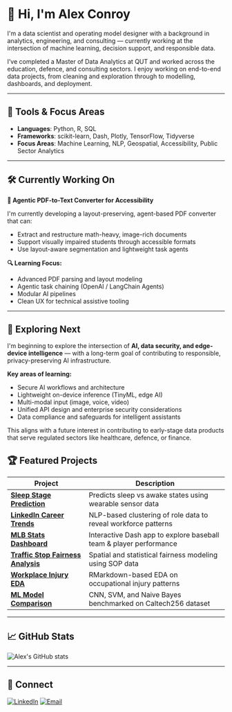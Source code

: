 # 👋 Hi, I'm Alex Conroy

I'm a data scientist and operating model designer with a background in analytics, engineering, and consulting — currently working at the intersection of machine learning, decision support, and responsible data.

I’ve completed a Master of Data Analytics at QUT and worked across the education, defence, and consulting sectors. I enjoy working on end-to-end data projects, from cleaning and exploration through to modelling, dashboards, and deployment.

---

## 🧠 Tools & Focus Areas

- **Languages**: Python, R, SQL  
- **Frameworks**: scikit-learn, Dash, Plotly, TensorFlow, Tidyverse  
- **Focus Areas**: Machine Learning, NLP, Geospatial, Accessibility, Public Sector Analytics  

---

## 🛠️ Currently Working On

**🧩 Agentic PDF-to-Text Converter for Accessibility**

I'm currently developing a layout-preserving, agent-based PDF converter that can:
- Extract and restructure math-heavy, image-rich documents  
- Support visually impaired students through accessible formats  
- Use layout-aware segmentation and lightweight task agents  

**🔍 Learning Focus:**
- Advanced PDF parsing and layout modeling  
- Agentic task chaining (OpenAI / LangChain Agents)  
- Modular AI pipelines  
- Clean UX for technical assistive tooling

---

## 🔎 Exploring Next

I'm beginning to explore the intersection of **AI, data security, and edge-device intelligence** — with a long-term goal of contributing to responsible, privacy-preserving AI infrastructure.

**Key areas of learning:**
- Secure AI workflows and architecture  
- Lightweight on-device inference (TinyML, edge AI)  
- Multi-modal input (image, voice, video)  
- Unified API design and enterprise security considerations  
- Data compliance and safeguards for intelligent assistants

This aligns with a future interest in contributing to early-stage data products that serve regulated sectors like healthcare, defence, or finance.



## 🏆 Featured Projects

| Project | Description |
|--------|-------------|
| [**Sleep Stage Prediction**](https://github.com/Alex-J-Conroy/sleep-stage-prediction) | Predicts sleep vs awake states using wearable sensor data |
| [**LinkedIn Career Trends**](https://github.com/Alex-J-Conroy/linkedin-nlp-career-trends) | NLP-based clustering of role data to reveal workforce patterns |
| [**MLB Stats Dashboard**](https://github.com/Alex-J-Conroy/mlb-dashboard) | Interactive Dash app to explore baseball team & player performance |
| [**Traffic Stop Fairness Analysis**](https://github.com/Alex-J-Conroy/racial-bias-traffic-stops) | Spatial and statistical fairness modeling using SOP data |
| [**Workplace Injury EDA**](https://github.com/Alex-J-Conroy/workplace-injury-analysis) | RMarkdown-based EDA on occupational injury patterns |
| [**ML Model Comparison**](https://github.com/Alex-J-Conroy/ml-model-comparison) | CNN, SVM, and Naive Bayes benchmarked on Caltech256 dataset |

---

## 📈 GitHub Stats

![Alex's GitHub stats](https://github-readme-stats.vercel.app/api?username=Alex-J-Conroy&show_icons=true&theme=default)

---

## 🔗 Connect

[![LinkedIn](https://img.shields.io/badge/-LinkedIn-0077B5?style=flat&logo=linkedin)](https://www.linkedin.com/in/alex-j-conroy/)
[![Email](https://img.shields.io/badge/-Email-D14836?style=flat&logo=gmail&logoColor=white)](mailto:alex.j.conroy@gmail.com)
